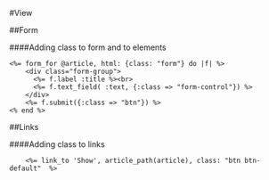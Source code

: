 #View

##Form

####Adding class to form and to elements

```
<%= form_for @article, html: {class: "form"} do |f| %>
	<div class="form-group">
      <%= f.label :title %><br>
      <%= f.text_field( :text, {:class => "form-control"}) %>
    </div>
    <%= f.submit({:class => "btn"}) %>
<% end %>
```

##Links

####Adding class to links
```
	<%= link_to 'Show', article_path(article), class: "btn btn-default"  %>
```